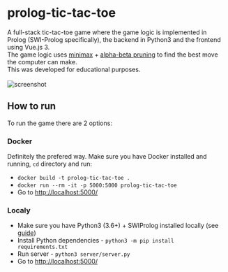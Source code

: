 # prolog-tic-tac-toe
A full-stack tic-tac-toe game where the game logic is implemented in Prolog (SWI-Prolog specifically), the backend in Python3 and the frontend using Vue.js 3.\
The game logic uses [minimax](https://en.wikipedia.org/wiki/Minimax) + [alpha-beta pruning](https://en.wikipedia.org/wiki/Alpha%E2%80%93beta_pruning) to find the best move the computer can make.\
This was developed for educational purposes.\
\
![screenshot](https://user-images.githubusercontent.com/3015856/95652473-c5681800-0af9-11eb-9c2f-b211b965ca8b.png)

## How to run
To run the game there are 2 options:

### Docker
Definitely the prefered way. Make sure you have Docker installed and running, `cd` directory and run:
- `docker build -t prolog-tic-tac-toe .`
- `docker run --rm -it -p 5000:5000 prolog-tic-tac-toe`
- Go to [http://localhost:5000/](http://localhost:5000/)

### Localy
- Make sure you have Python3 (3.6+) + SWIProlog installed locally (see [guide](https://github.com/yuce/pyswip/blob/master/INSTALL.md))
- Install Python dependencies - `python3 -m pip install requirements.txt`
- Run server - `python3 server/server.py`
- Go to [http://localhost:5000/](http://localhost:5000/)
